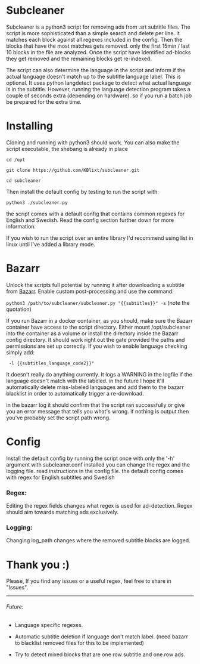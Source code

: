 # Subcleaner
Subcleaner is a python3 script for removing ads from .srt subtitle files.
The script is more sophisticated than a simple search and delete per line.
It matches each block against all regexes included in the config. Then the blocks that 
have the most matches gets removed. only the first 15min / last 10 blocks 
in the file are analyzed.
Once the script have identified ad-blocks they get removed and the remaining blocks 
get re-indexed.

The script can also determine the language in the script and inform if the actual 
language doesn't match up to the subtitle language label. This is optional. 
It uses python langdetect package to detect what actual language is in the subtitle.
However, running the language detection program takes a 
couple of seconds extra (depending on hardware). so if you run a batch job be prepared
for the extra time.


# Installing
Cloning and running with python3 should work. 
You can also make the script executable, the shebang is already in place

```cd /opt```

```git clone https://github.com/KBlixt/subcleaner.git```

```cd subcleaner```

Then install the default config by testing to run the script with:

```python3 ./subcleaner.py```

the script comes with a default config that contains common regexes for 
English and Swedish. Read the config section further down for more information.

If you wish to run the script over an entire library I'd recommend using list
in linux until I've added a library mode.

# Bazarr
Unlock the scripts full potential by running it after downloading a subtitle from 
[Bazarr](https://github.com/morpheus65535/bazarr). Enable custom post-processing and use
the command:

```python3 /path/to/subcleaner/subcleaner.py "{{subtitles}}" -s``` (note the quotation)

If you run Bazarr in a docker container, as you should,
make sure the Bazarr container have access to the script directory. Either
mount /opt/subcleaner into the container as a volume or install the directory inside 
the Bazarr config directory. It should work 
right out the gate provided the paths and permissions are set up correctly.
If you wish to enable language checking simply add:

``` -l {{subtitles_language_code2}}"``` 

It doesn't really do anything currently. It logs a 
WARNING in the logfile if the language doesn't match with the labeled. in the future 
I hope it'll automatically delete miss-labeled languages and add them to
the bazarr blacklist in order to automatically trigger a re-download.

in the bazarr log it should confirm that the script ran successfully or give you 
an error message that tells you what's wrong. if nothing is output then you've probably 
set the script path wrong.

# Config
Install the default config by running the script once with only the '-h' argument
with subcleaner.conf installed you can change the regex and the logging file.
read instructions in the config file. the default config comes with regex for 
English subtitles and Swedish

### Regex:
Editing the regex fields changes what regex is used for ad-detection. 
Regex should aim towards matching ads exclusively. 

### Logging:
Changing log_path changes where the removed subtitle blocks are logged.

# Thank you :)
Please, If you find any issues or a useful regex, feel free to share in "Issues".

__________________
###### Future:
* Language specific regexes.


* Automatic subtitle deletion if language don't match label. (need bazarr to blacklist removed files for this to be implemented)


* Try to detect mixed blocks that are one row subtitle and one row ads.
